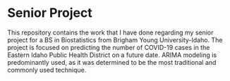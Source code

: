 # Senior Project

This repository contains the work that I have done regarding my senior project for a BS in Biostatistics from Brigham Young University-Idaho. The project is focused on predicting the number of COVID-19 cases in the Eastern Idaho Public Health District on a future date. ARIMA modeling is predominantly used, as it was determined to be the most traditional and commonly used technique.